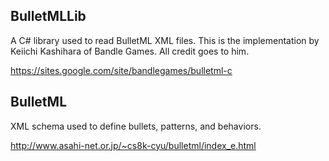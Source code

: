 ## BulletMLLib

A C# library used to read BulletML XML files. This is the implementation by Keiichi Kashihara of Bandle Games. All credit goes to him.

https://sites.google.com/site/bandlegames/bulletml-c

## BulletML

XML schema used to define bullets, patterns, and behaviors.

http://www.asahi-net.or.jp/~cs8k-cyu/bulletml/index_e.html